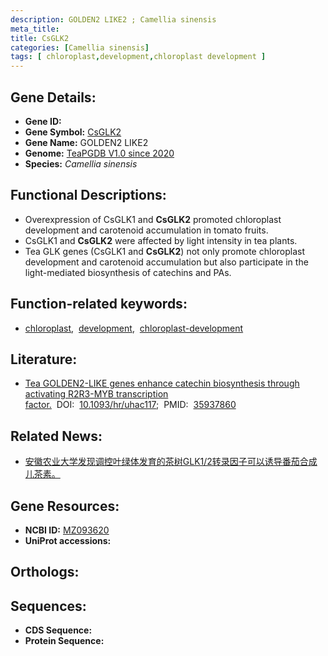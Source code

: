 ```yaml
---
description: GOLDEN2 LIKE2 ; Camellia sinensis
meta_title:
title: CsGLK2
categories: [Camellia sinensis]
tags: [ chloroplast,development,chloroplast development ]
---
```


## Gene Details:
- **Gene ID:**	[]()
- **Gene Symbol:** <u> CsGLK2 </u>
- **Gene Name:** GOLDEN2 LIKE2
- **Genome:** [TeaPGDB V1.0 since 2020]()
- **Species:** *Camellia sinensis*

## Functional Descriptions:
   - Overexpression of CsGLK1 and **CsGLK2** promoted chloroplast development and carotenoid accumulation in tomato fruits.
   - CsGLK1 and **CsGLK2** were affected by light intensity in tea plants.
   - Tea GLK genes (CsGLK1 and **CsGLK2**) not only promote chloroplast development and carotenoid accumulation but also participate in the light-mediated biosynthesis of catechins and PAs.

## Function-related keywords:
   - [chloroplast](/tags/chloroplast/),&nbsp;&nbsp;[development](/tags/development/),&nbsp;&nbsp;[chloroplast-development](/tags/chloroplast-development/)

## Literature:
   - [Tea GOLDEN2-LIKE genes enhance catechin biosynthesis through activating R2R3-MYB transcription factor.]( https://academic.oup.com/hr/article/doi/10.1093/hr/uhac117/6586543)&nbsp;&nbsp;DOI:&nbsp;&nbsp;[10.1093/hr/uhac117](https://academic.oup.com/hr/article/doi/10.1093/hr/uhac117/6586543);&nbsp;&nbsp;PMID:&nbsp;&nbsp;[35937860](https://pubmed.ncbi.nlm.nih.gov/35937860/)

## Related News:
   - [安徽农业大学发现调控叶绿体发育的茶树GLK1/2转录因子可以诱导番茄合成儿茶素。](https://mp.weixin.qq.com/s?__biz=MzIyOTY2NDYyNQ==&mid=2247541243&idx=3&sn=9aee286136bc206b50c42480346b7e70&chksm=e8bd53e5dfcadaf335c45abeec0adce562c27187d85ff10bae719d73f4dfb50a52d1820b30b8&scene=27#wechat_redirect)

## Gene Resources:
- **NCBI ID:**  [MZ093620](https://www.ncbi.nlm.nih.gov/gene/?term=MZ093620)
- **UniProt accessions:** [](https://www.uniprot.org/uniprotkb//entry)

## Orthologs:

## Sequences:
- **CDS Sequence:**
- **Protein Sequence:**
